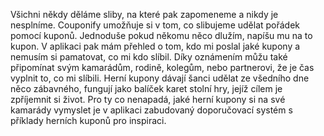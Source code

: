 Všichni někdy děláme sliby, na které pak zapomeneme a nikdy je nesplníme.
Couponify umožňuje si v tom, co slibujeme udělat pořádek pomocí kuponů.
Jednoduše pokud někomu něco dlužím, napíšu mu na to kupon. V aplikaci pak mám
přehled o tom, kdo mi poslal jaké kupony a nemusím si pamatovat, co mi kdo slíbil.
Díky oznámením můžu také připomínat svým kamarádům, rodině, kolegům, nebo
partnerovi, že je čas vyplnit to, co mi slíbili. Herní kupony dávají šanci udělat ze
všedního dne něco zábavného, fungují jako balíček karet stolní hry, jejíž cílem je
zpříjemnit si život. Pro ty co nenapadá, jaké herní kupony si na své kamarády
vymyslet je v aplikaci zabudovaný doporučovací systém s příklady herních kuponů
pro inspiraci.

